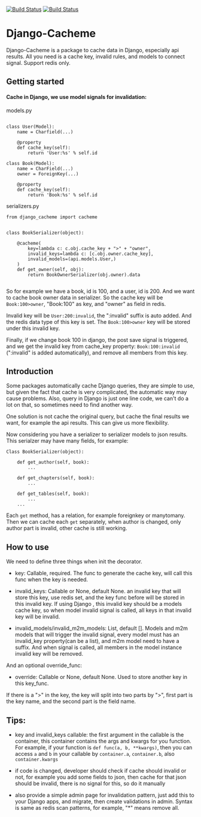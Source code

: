 [![Build Status](https://travis-ci.com/Yiling-J/django-cacheme.svg?branch=master)](https://travis-ci.com/Yiling-J/django-cacheme)
[![Build Status](https://codecov.io/gh/Yiling-J/django-cacheme/branch/master/graph/badge.svg)](https://codecov.io/gh/Yiling-J/django-cacheme)
# Django-Cacheme

Django-Cacheme is a package to cache data in Django, especially api results.
All you need is a cache key, invalid rules, and models to connect signal.
Support redis only.

## Getting started

#### Cache in Django, we use model signals for invalidation:

models.py

```

class User(Model):
    name = Charfield(...)

    @property
    def cache_key(self):
        return 'User:%s' % self.id

class Book(Model):
    name = CharField(...)
    owner = ForeignKey(...)

    @property
    def cache_key(self):
        return 'Book:%s' % self.id

```

serializers.py

```
from django_cacheme import cacheme


class BookSerializer(object):

    @cacheme(
        key=lambda c: c.obj.cache_key + ">" + "owner",
        invalid_keys=lambda c: [c.obj.owner.cache_key],
        invalid_models=(api.models.User,)
    )
    def get_owner(self, obj):
        return BookOwnerSerializer(obj.owner).data
	
```

So for example we have a book, id is 100, and a user, id is 200. And we want to cache
book owner data in serializer. So the cache key will be `Book:100>owner`, "Book:100" as key, and
"owner" as field in redis.

Invalid key will be `User:200:invalid`, the ":invalid" suffix is auto added. And the redis data type
of this key is set. The `Book:100>owner` key will be stored under this invalid key.

Finally, if we change book 100 in django, the post save signal is triggered, and we get the invalid
key from cache_key property: `Book:100:invalid` (":invalid" is added automatically), and remove all
members from this key.

## Introduction

Some packages automatically cache Django queries, they are simple to use, but given
the fact that cache is very complicated, the automatic way may cause problems. Also, query in Django
is just one line code, we can't do a lot on that, so sometimes need to find another way.

One solution is not cache the original query, but cache the final results we want, for example
the api results. This can give us more flexibility.

Now considering you have a serializer to serializer models to json results. This serialzer may have
many fields, for example:

```
Class BookSerializer(object):

    def get_author(self, book):
        ...

    def get_chapters(self, book):
        ...

    def get_tables(self, book):
        ...
    ...
```

Each `get` method, has a relation, for example foreignkey or manytomany. Then we can cache
each `get` separately, when author is changed, only author part is invalid, other cache is still
working. 


## How to use

We need to define three things when init the decorator.

* key: Callable, required. The func to generate the cache key, will call this func when the key is needed.

* invalid_keys: Callable or None, default None. an invalid key that will store this key, use redis set,
and the key func before will be stored in this invalid key. If using Django , this invalid
key should be a models cache key, so when model invalid signal is called, all
keys in that invalid key will be invalid.

* invalid_models/invalid_m2m_models: List, default []. Models and m2m models that will trigger the invalid
signal, every model must has an invalid_key property(can be a list), and m2m model need to have a suffix.
And when signal is called, all members in the model instance invalid key will be removed.

And an optional override_func:

* override: Callable or None, default None. Used to store another key in this key_func.

If there is a ">" in the key, the key will split into two parts by ">", first
part is the key name, and the second part is the field name.

## Tips:

* key and invalid_keys callable: the first argument in the callable is the container, this container
contains the args and kwargs for you function. For example, if your function is `def func(a, b, **kwargs)`,
then you can access `a` and `b` in your callable by `container.a`, `container.b`, also `container.kwargs`

* if code is changed, developer should check if cache should invalid or not, for example you add some
fields to json, then cache for that json should be invalid, there is no signal for this, so do it manually
* also provide a simple admin page for invalidation pattern, just add this to your Django apps, and migrate,
then create validations in admin. Syntax is same as redis scan patterns, for example, "*" means remove all.
